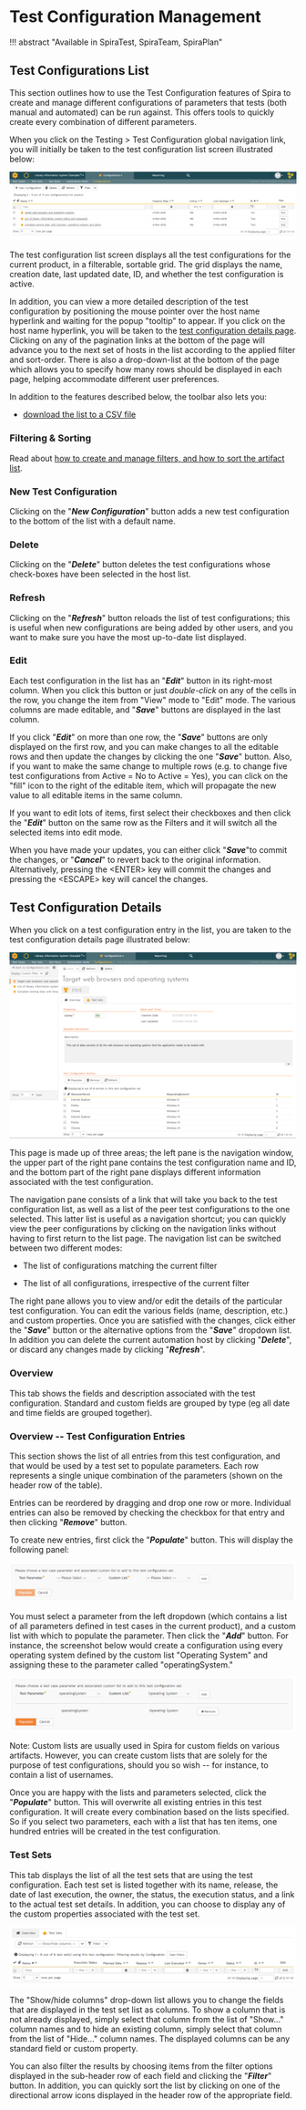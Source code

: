# Test Configuration Management
!!! abstract "Available in SpiraTest, SpiraTeam, SpiraPlan"

## Test Configurations List

This section outlines how to use the Test Configuration features of Spira to create and manage different configurations of parameters that tests (both manual and automated) can be run against. This offers tools to quickly create every combination of different parameters.

When you click on the Testing \> Test Configuration global navigation link, you will initially be taken to the test configuration list screen illustrated below:

![](img/Test_Case_Management_233.png)

The test configuration list screen displays all the test configurations for the current product, in a filterable, sortable grid. The grid displays the name, creation date, last updated date, ID, and whether the test configuration is active.

In addition, you can view a more detailed description of the test configuration by positioning the mouse pointer over the host name hyperlink and waiting for the popup "tooltip" to appear. If you click on the host name hyperlink, you will be taken to the [test configuration details page](#test-configuration-details). Clicking on any of the pagination links at the bottom of the page will advance you to the next set of hosts in the list according to the applied filter and sort-order. There is also a drop-down-list at the bottom of the page which allows you to specify how many rows should be displayed in each page, helping accommodate different user preferences.

In addition to the features described below, the toolbar also lets you:

- [download the list to a CSV file](Application-Wide.md/#download-as-csv)

### Filtering & Sorting
Read about [how to create and manage filters, and how to sort the artifact list](Application-Wide.md#filtering).

### New Test Configuration
Clicking on the "***New Configuration***" button adds a new test configuration to the bottom of the list with a default name.

### Delete
Clicking on the "***Delete***" button deletes the test configurations whose check-boxes have been selected in the host list.

### Refresh
Clicking on the "***Refresh***" button reloads the list of test configurations; this is useful when new configurations are being added by other users, and you want to make sure you have the most up-to-date list displayed.

### Edit
Each test configuration in the list has an "***Edit***" button in its right-most column. When you click this button or just
*double-click* on any of the cells in the row, you change the item from "View" mode to "Edit" mode. The various columns are made editable, and "***Save***" buttons are displayed in the last column.

If you click "***Edit***" on more than one row, the "***Save***" buttons are only displayed on the first row, and you can make changes to all the editable rows and then update the changes by clicking the one "***Save***" button. Also, if you want to make the same change to multiple rows (e.g. to change five test configurations from Active = No to Active = Yes), you can click on the "fill" icon to the right of the editable item, which will propagate the new value to all editable items in the same column.

If you want to edit lots of items, first select their checkboxes and then click the "***Edit***" button on the same row as the Filters and it will switch all the selected items into edit mode.

When you have made your updates, you can either click "***Save***"to commit the changes, or "***Cancel***" to revert back to the original information. Alternatively, pressing the <ENTER\> key will commit the changes and pressing the <ESCAPE\> key will cancel the changes.


## Test Configuration Details
When you click on a test configuration entry in the list, you are taken to the test configuration details page illustrated below:

![](img/Test_Case_Management_234.png)

This page is made up of three areas; the left pane is the navigation window, the upper part of the right pane contains the test configuration name and ID, and the bottom part of the right pane displays different information associated with the test configuration.

The navigation pane consists of a link that will take you back to the test configuration list, as well as a list of the peer test configurations to the one selected. This latter list is useful as a navigation shortcut; you can quickly view the peer configurations by clicking on the navigation links without having to first return to the list page. The navigation list can be switched between two different modes:

-   The list of configurations matching the current filter

-   The list of all configurations, irrespective of the current filter

The right pane allows you to view and/or edit the details of the particular test configuration. You can edit the various fields (name, description, etc.) and custom properties. Once you are satisfied with the changes, click either the "***Save***" button or the alternative options from the "***Save***" dropdown list. In addition you can delete the current automation host by clicking "***Delete***", or discard any changes made by clicking "***Refresh***".


### Overview

This tab shows the fields and description associated with the test configuration. Standard and custom fields are grouped by type (eg all date and time fields are grouped together).


### Overview -- Test Configuration Entries

This section shows the list of all entries from this test configuration, and that would be used by a test set to populate parameters. Each row represents a single unique combination of the parameters (shown on the header row of the table).

Entries can be reordered by dragging and drop one row or more. Individual entries can also be removed by checking the checkbox for that entry and then clicking "***Remove***" button.

To create new entries, first click the "***Populate***" button. This will display the following panel:

![](img/Test_Case_Management_235.png)

You must select a parameter from the left dropdown (which contains a list of all parameters defined in test cases in the current product), and a custom list with which to populate the parameter. Then click the "***Add***" button. For instance, the screenshot below would create a configuration using every operating system defined by the custom list "Operating System" and assigning these to the parameter called "operatingSystem."

![](img/Test_Case_Management_236.png)

Note: Custom lists are usually used in Spira for custom fields on various artifacts. However, you can create custom lists that are solely for the purpose of test configurations, should you so wish -- for instance, to contain a list of usernames.

Once you are happy with the lists and parameters selected, click the "***Populate***" button. This will overwrite all existing entries in this test configuration. It will create every combination based on the lists specified. So if you select two parameters, each with a list that has ten items, one hundred entries will be created in the test configuration.


### Test Sets

This tab displays the list of all the test sets that are using the test configuration. Each test set is listed together with its name, release, the date of last execution, the owner, the status, the execution status, and a link to the actual test set details. In addition, you can choose to display any of the custom properties associated with the test set.

![](img/Test_Case_Management_237.png)

The "Show/hide columns" drop-down list allows you to change the fields that are displayed in the test set list as columns. To show a column that is not already displayed, simply select that column from the list of "Show..." column names and to hide an existing column, simply select that column from the list of "Hide..." column names. The displayed columns can be any standard field or custom property.

You can also filter the results by choosing items from the filter options displayed in the sub-header row of each field and clicking the "***Filter***" button. In addition, you can quickly sort the list by clicking on one of the directional arrow icons displayed in the header row of the appropriate field.